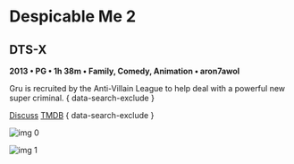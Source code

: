 # Despicable Me 2

## DTS-X

**2013 • PG • 1h 38m • Family, Comedy, Animation • aron7awol**

Gru is recruited by the Anti-Villain League to help deal with a powerful new super criminal.
{ data-search-exclude }

[Discuss](https://www.avsforum.com/threads/bass-eq-for-filtered-movies.2995212/post-57618178)  [TMDB](93456)
{ data-search-exclude }

![img 0](https://i.imgur.com/j1aL9z1.jpg)

![img 1](https://i.imgur.com/ju8NUrO.jpg)

